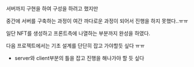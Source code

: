 서버까지 구현을 하여 구성을 하려고 했지만

중간에 서버를 구축하는 과정이 여간 까다로운 과정이 되어서 진행을 하지 못했다..ㅠㅠ

일단 NFT를 생성하고 프론트측에 나열하는 부분까지 완성을 하였다.

다음 프로젝트에서는 기초 설계를 단단히 잡고 가야할듯 싶다 ㅠㅠ

- server와 client부분의 틀을 잡고 진행을 해나가야 할 듯 싶다
